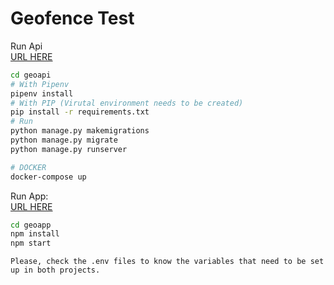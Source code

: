# Geofence Test

Run Api <br>
[URL HERE](https://test-geofencing-gm-api.herokuapp.com/api/v1/tracking/)
```bash
cd geoapi
# With Pipenv
pipenv install
# With PIP (Virutal environment needs to be created)
pip install -r requirements.txt
# Run
python manage.py makemigrations
python manage.py migrate
python manage.py runserver

# DOCKER
docker-compose up
```
Run App: <br>
[URL HERE](https://test-geofencing-gm.herokuapp.com)
```bash
cd geoapp
npm install
npm start
```
`Please, check the .env files to know the variables that need to be set up in both projects.`
